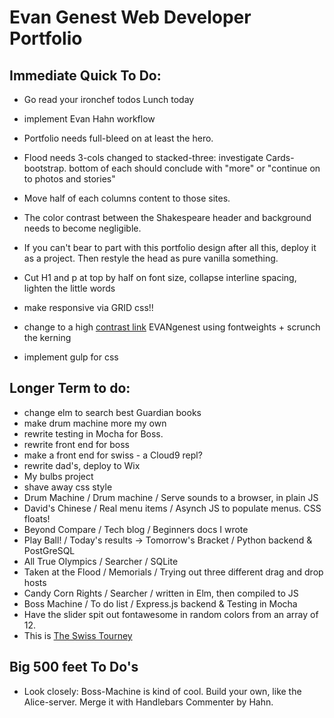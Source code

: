 # Evan Genest Web Developer Portfolio

## Immediate Quick To Do: 
* Go read your ironchef todos Lunch today
* implement Evan Hahn workflow
* Portfolio needs full-bleed on at least the hero.  
* Flood needs 3-cols changed to stacked-three: investigate Cards-bootstrap.  bottom of each should conclude with "more" or "continue on to photos and stories"
* Move half of each columns content to those sites.
* The color contrast between the Shakespeare header and background needs to become negligible.
* If you can't bear to part with this portfolio design after all this, deploy it as a project.  Then restyle the head as pure vanilla something.
* Cut H1 and p at top by half on font size, collapse interline spacing, lighten the little words
* make responsive via GRID css!!
* change to a high [contrast link](https://www.makeuseof.com/tag/typography-terms-explained/) EVANgenest using fontweights + scrunch the kerning

* implement gulp for css

## Longer Term to do:
*  change elm to search best Guardian books
* make drum machine more my own
* rewrite testing in Mocha for Boss.  
* rewrite front end for boss
* make a front end for swiss - a Cloud9 repl?		
* rewrite dad's, deploy to Wix
* My bulbs project
* shave away css style
* Drum Machine / Drum machine / Serve sounds to a browser, in plain JS
* David's Chinese / Real menu items / Asynch JS to populate menus.  CSS floats!
* Beyond Compare / Tech blog / Beginners docs I wrote 
* Play Ball! / Today's results -> Tomorrow's Bracket / Python backend & PostGreSQL
* All True Olympics / Searcher / SQLite
* Taken at the Flood / Memorials / Trying out three different drag and drop hosts
* Candy Corn Rights  / Searcher / written in Elm, then compiled to JS
* Boss Machine / To do list / Express.js backend & Testing in Mocha
* Have the slider spit out fontawesome in random colors from an array of 12.
* This is [The Swiss Tourney](https://github.com/atom-box/mars/tree/master/vagrant/tournament)

## Big 500 feet To Do's
* Look closely: Boss-Machine is kind of cool.  Build your own, like the Alice-server.  Merge it with Handlebars Commenter by Hahn.
